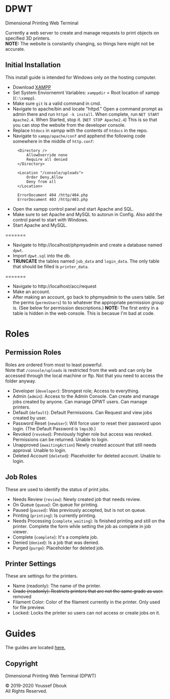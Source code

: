 # DPWT

Dimensional Printing Web Terminal

Currently a web server to create and manage requests to print objects on specified 3D printers.\
**NOTE:** The website is constantly changing, so things here might not be accurate.

## Initial Installation

This install guide is intended for Windows only on the hosting computer.

- Download [XAMPP](https://www.apachefriends.org)
- Set System Enviornemnt Variables: `xamppdir` = Root location of xampp (`C:\xampp`).
- Make sure `git` is a valid command in cmd.
- Navigate to apache/bin and locate "httpd." Open a command prompt as admin there and run `httpd -k install`. When complete, run `NET START Apache2.4`. When Started, stop it. (`NET STOP Apache2.4`) This is so that you can stop the website from the developer console.
- Replace `htdocs` in xampp with the contents of `htdocs` in the repo.
- Navigate to `xampp/apache/conf` and apphend the following code somewhere in the middle of `http.conf`:
  ```
    <Directory />
        AllowOverride none
        Require all denied
    </Directory>

    <Location "/console/uploads">
        Order Deny,Allow
        Deny from all
    </Location>
   
    ErrorDocument 404 /http/404.php
    ErrorDocument 403 /http/403.php
- Open the xampp control panel and start Apache and SQL.
- Make sure to set Apache and MySQL to autorun in Config. Also add the control panel to start with Windows.
- Start Apache and MySQL.

=======

- Navigate to http://localhost/phpmyadmin and create a database named `dpwt`.
- Import `dpwt.sql` into the db.
- **TRUNCATE** the tables named `job_data` and `login_data`. The only table that should be filled is `printer_data`.

=======

- Navigate to http://localhost/acc/request
- Make an account.
- After making an account, go back to phpmyadmin to the users table. Set the perms (`permsUsers`) to to whatever the appropriate permission group is. (See below for permission descriptions.) **NOTE:** The first entry in a table is hidden in the web console. This is becasue I'm bad at code. 


# Roles

## Permission Roles

Roles are ordered from most to least powerful.\
Note that `/console/uploads` is restricted from the web and can only be accessed through the local machine or ftp. Not that you need to access the folder anyway.

- Developer (`developer`): Strongest role; Access to everything.
- Admin (`admin`): Access to the Admin Console. Can create and manage jobs created by anyone. Can manage DPWT users. Can manage printers.
- Default (`default`): Default Permissions. Can Request and view jobs created by user.
- Password Reset (`newUser`): Will force user to reset their password upon login. (The Default Password is `lmps3D`.)
- Revoked (`revoked`): Previously higher role but access was revoked. Permissions can be returned. Unable to login.
- Unapproved (`awaitingAction`) Newly created account that still needs approval. Unable to login.
- Deleted Account (`deleted`): Placeholder for deleted account. Unable to login.

## Job Roles

These are used to identify the status of print jobs.

- Needs Review (`review`): Newly created job that needs review.
- On Queue (`queue`): On queue for printing. 
- Paused (`paused`): Was previously accepted, but is not on queue.
- Printing (`printing`): Is currently printing.
- Needs Processing (`complete_waiting`): Is finished printing and still on the printer. Complete the form while setting the job as complete in job viewer.
- Complete (`complete`): It's a complete job.
- Denied (`denied`): Is a job that was denied.
- Purged (`purge`): Placeholder for deleted job.

## Printer Settings

These are settings for the printers.

- Name (readonly): The name of the printer.
- ~~Grade (readonly): Restricts printers that are not the same grade as user.~~ removed
- Filament Color: Color of the filament currently in the printer. Only used for file preview.
- Locked: Locks the printer so users can not access or create jobs on it.

# Guides
The guides are located [here.](Guides.md)

## Copyright
Dimensional Printing Web Terminal (DPWT)

© 2019-2020  Youssef Dbouk\
All Rights Reserved.
